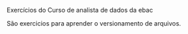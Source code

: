 Exercícios do Curso de analista de dados da ebac

São exercicios para aprender o versionamento de arquivos.
